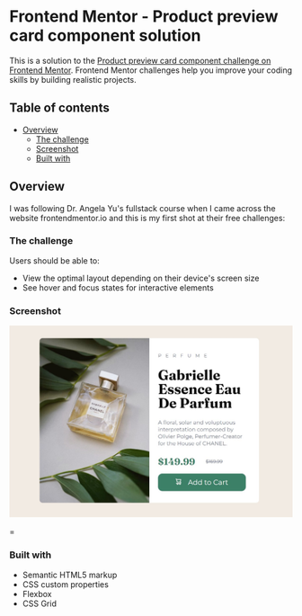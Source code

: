 # Frontend Mentor - Product preview card component solution

This is a solution to the [Product preview card component challenge on Frontend Mentor](https://www.frontendmentor.io/challenges/product-preview-card-component-GO7UmttRfa). Frontend Mentor challenges help you improve your coding skills by building realistic projects. 

## Table of contents

- [Overview](#overview)
  - [The challenge](#the-challenge)
  - [Screenshot](#screenshot)
  - [Built with](#built-with)


## Overview
I was following Dr. Angela Yu's fullstack course when I came across the website frontendmentor.io and this is my first shot at their free challenges:
### The challenge

Users should be able to:

- View the optimal layout depending on their device's screen size
- See hover and focus states for interactive elements

### Screenshot

![](./images/MyScreenshot.jpeg)


=

### Built with

- Semantic HTML5 markup
- CSS custom properties
- Flexbox
- CSS Grid

